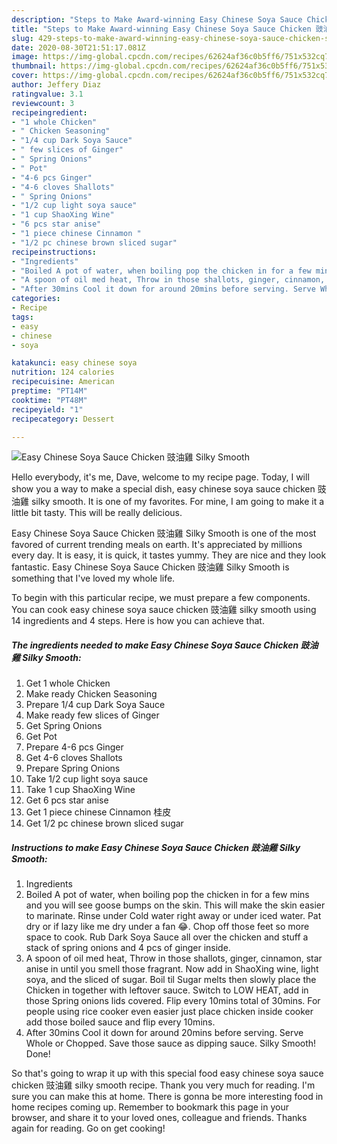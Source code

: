 ```yaml
---
description: "Steps to Make Award-winning Easy Chinese Soya Sauce Chicken 豉油雞 Silky Smooth"
title: "Steps to Make Award-winning Easy Chinese Soya Sauce Chicken 豉油雞 Silky Smooth"
slug: 429-steps-to-make-award-winning-easy-chinese-soya-sauce-chicken-silky-smooth
date: 2020-08-30T21:51:17.081Z
image: https://img-global.cpcdn.com/recipes/62624af36c0b5ff6/751x532cq70/easy-chinese-soya-sauce-chicken-豉油雞-silky-smooth-recipe-main-photo.jpg
thumbnail: https://img-global.cpcdn.com/recipes/62624af36c0b5ff6/751x532cq70/easy-chinese-soya-sauce-chicken-豉油雞-silky-smooth-recipe-main-photo.jpg
cover: https://img-global.cpcdn.com/recipes/62624af36c0b5ff6/751x532cq70/easy-chinese-soya-sauce-chicken-豉油雞-silky-smooth-recipe-main-photo.jpg
author: Jeffery Diaz
ratingvalue: 3.1
reviewcount: 3
recipeingredient:
- "1 whole Chicken"
- " Chicken Seasoning"
- "1/4 cup Dark Soya Sauce"
- " few slices of Ginger"
- " Spring Onions"
- " Pot"
- "4-6 pcs Ginger"
- "4-6 cloves Shallots"
- " Spring Onions"
- "1/2 cup light soya sauce"
- "1 cup ShaoXing Wine"
- "6 pcs star anise"
- "1 piece chinese Cinnamon "
- "1/2 pc chinese brown sliced sugar"
recipeinstructions:
- "Ingredients"
- "Boiled A pot of water, when boiling pop the chicken in for a few mins and you will see goose bumps on the skin. This will make the skin easier to marinate. Rinse under Cold water right away or under iced water. Pat dry or if lazy like me dry under a fan 😂. Chop off those feet so more space to cook. Rub Dark Soya Sauce all over the chicken and stuff a stack of spring onions and 4 pcs of ginger inside."
- "A spoon of oil med heat, Throw in those shallots, ginger, cinnamon, star anise in until you smell those fragrant. Now add in ShaoXing wine, light soya, and the sliced of sugar. Boil til Sugar melts then slowly place the Chicken in together with leftover sauce. Switch to LOW HEAT, add in those Spring onions lids covered. Flip every 10mins total of 30mins. For people using rice cooker even easier just place chicken inside cooker add those boiled sauce and flip every 10mins."
- "After 30mins Cool it down for around 20mins before serving. Serve Whole or Chopped. Save those sauce as dipping sauce. Silky Smooth! Done!"
categories:
- Recipe
tags:
- easy
- chinese
- soya

katakunci: easy chinese soya 
nutrition: 124 calories
recipecuisine: American
preptime: "PT14M"
cooktime: "PT48M"
recipeyield: "1"
recipecategory: Dessert

---
```



![Easy Chinese Soya Sauce Chicken 豉油雞 Silky Smooth](https://img-global.cpcdn.com/recipes/62624af36c0b5ff6/751x532cq70/easy-chinese-soya-sauce-chicken-豉油雞-silky-smooth-recipe-main-photo.jpg)

Hello everybody, it's me, Dave, welcome to my recipe page. Today, I will show you a way to make a special dish, easy chinese soya sauce chicken 豉油雞 silky smooth. It is one of my favorites. For mine, I am going to make it a little bit tasty. This will be really delicious.

Easy Chinese Soya Sauce Chicken 豉油雞 Silky Smooth is one of the most favored of current trending meals on earth. It's appreciated by millions every day. It is easy, it is quick, it tastes yummy. They are nice and they look fantastic. Easy Chinese Soya Sauce Chicken 豉油雞 Silky Smooth is something that I've loved my whole life.




To begin with this particular recipe, we must prepare a few components. You can cook easy chinese soya sauce chicken 豉油雞 silky smooth using 14 ingredients and 4 steps. Here is how you can achieve that.

<!--inarticleads1-->

##### The ingredients needed to make Easy Chinese Soya Sauce Chicken 豉油雞 Silky Smooth:

1. Get 1 whole Chicken
1. Make ready  Chicken Seasoning
1. Prepare 1/4 cup Dark Soya Sauce
1. Make ready  few slices of Ginger
1. Get  Spring Onions
1. Get  Pot
1. Prepare 4-6 pcs Ginger
1. Get 4-6 cloves Shallots
1. Prepare  Spring Onions
1. Take 1/2 cup light soya sauce
1. Take 1 cup ShaoXing Wine
1. Get 6 pcs star anise
1. Get 1 piece chinese Cinnamon 桂皮
1. Get 1/2 pc chinese brown sliced sugar




<!--inarticleads2-->

##### Instructions to make Easy Chinese Soya Sauce Chicken 豉油雞 Silky Smooth:

1. Ingredients
1. Boiled A pot of water, when boiling pop the chicken in for a few mins and you will see goose bumps on the skin. This will make the skin easier to marinate. Rinse under Cold water right away or under iced water. Pat dry or if lazy like me dry under a fan 😂. Chop off those feet so more space to cook. Rub Dark Soya Sauce all over the chicken and stuff a stack of spring onions and 4 pcs of ginger inside.
1. A spoon of oil med heat, Throw in those shallots, ginger, cinnamon, star anise in until you smell those fragrant. Now add in ShaoXing wine, light soya, and the sliced of sugar. Boil til Sugar melts then slowly place the Chicken in together with leftover sauce. Switch to LOW HEAT, add in those Spring onions lids covered. Flip every 10mins total of 30mins. For people using rice cooker even easier just place chicken inside cooker add those boiled sauce and flip every 10mins.
1. After 30mins Cool it down for around 20mins before serving. Serve Whole or Chopped. Save those sauce as dipping sauce. Silky Smooth! Done!




So that's going to wrap it up with this special food easy chinese soya sauce chicken 豉油雞 silky smooth recipe. Thank you very much for reading. I'm sure you can make this at home. There is gonna be more interesting food in home recipes coming up. Remember to bookmark this page in your browser, and share it to your loved ones, colleague and friends. Thanks again for reading. Go on get cooking!
